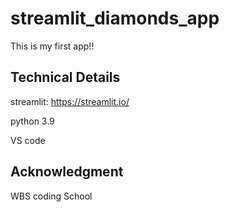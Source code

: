 # streamlit_diamonds_app

This is my first app!!

## Technical Details
streamlit: https://streamlit.io/

python 3.9

VS code


## Acknowledgment
WBS coding School
